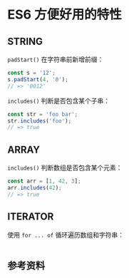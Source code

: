 # ES6 方便好用的特性

## STRING

`padStart()` 在字符串前新增前缀：

```js
const s = '12';
s.padStart(4, '0');
// => '0012'
```

`includes()` 判断是否包含某个子串：

```js
const str = 'foo bar';
str.includes('foo');
// => true
```

## ARRAY

`includes()` 判断数组是否包含某个元素：

```js
const arr = [1, 42, 3];
arr.includes(42);
// => true
```

## ITERATOR

使用 `for ... of` 循环遍历数组和字符串：

```js

```

## 参考资料
